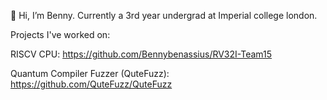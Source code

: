 👋 Hi, I’m Benny. Currently a 3rd year undergrad at Imperial college london.

Projects I've worked on:

RISCV CPU:
https://github.com/Bennybenassius/RV32I-Team15

Quantum Compiler Fuzzer (QuteFuzz):
https://github.com/QuteFuzz/QuteFuzz

